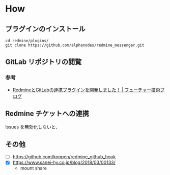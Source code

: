# How

## プラグインのインストール

```
cd redmine/plugins/
git clone https://github.com/alphanodes/redmine_messenger.git
```

## GitLab リポジトリの閲覧

### 参考
- [RedmineとGitLabの連携プラグインを開発しました！ | フューチャー技術ブログ](https://future-architect.github.io/articles/20210908a/)

## Redmine チケットへの連携

Issues を無効化しないと、


## その他

- [ ] https://github.com/koppen/redmine_github_hook
- [x] https://www.sanei-hy.co.jp/blog/2018/03/00133/
  - mount share
